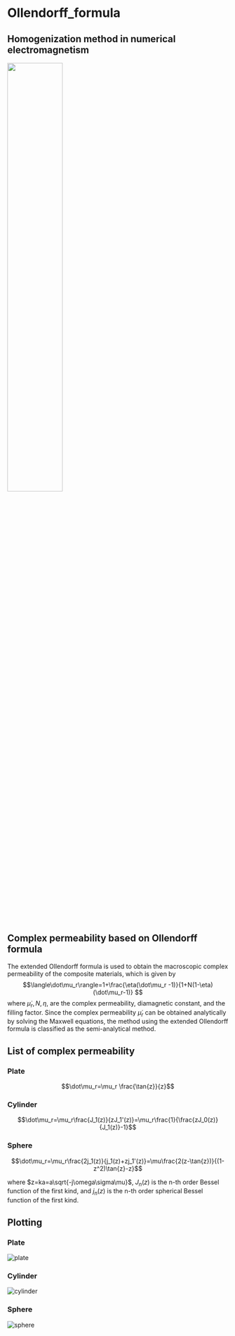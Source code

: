 # Ollendorff_formula
## Homogenization method in numerical electromagnetism
<img src="https://github.com/ShingoHiruma/Ollendorff_formula/assets/49121385/1049528b-7416-4a09-9798-0391a8d95220" width="50%">

## Complex permeability based on Ollendorff formula
The extended Ollendorff formula is used to obtain the macroscopic complex permeability of the composite materials, which is given by
$$\langle\dot\mu_r\rangle=1+\frac{\eta(\dot\mu_r -1)}{1+N(1-\eta)(\dot\mu_r-1)} $$
where $\dot\mu_r, N, \eta,$ are the complex permeability, diamagnetic constant, and the filling factor. 
Since the complex permeability $\dot\mu_r$ can be obtained analytically by solving the Maxwell equations, the method using the extended Ollendorff formula is classified as the semi-analytical method.

## List of complex permeability
### Plate
$$\dot\mu_r=\mu_r \frac{\tan{z}}{z}$$
### Cylinder
$$\dot\mu_r=\mu_r\frac{J_1(z)}{zJ_1'(z)}=\mu_r\frac{1}{\frac{zJ_0(z)}{J_1(z)}-1}$$
### Sphere
$$\dot\mu_r=\mu_r\frac{2j_1(z)}{j_1(z)+zj_1'(z)}=\mu\frac{2(z-\tan{z})}{(1-z^2)\tan{z}-z}$$

where $z=ka=a\sqrt{-j\omega\sigma\mu}$, $J_n(z)$ is the n-th order Bessel function of the first kind, and $j_n(z)$ is the n-th order spherical Bessel function of the first kind.

## Plotting
### Plate
![plate](https://github.com/ShingoHiruma/Ollendorff_formula/assets/49121385/33b47732-858f-4be1-8892-27ee018c038c)
### Cylinder
![cylinder](https://github.com/ShingoHiruma/Ollendorff_formula/assets/49121385/76e22762-c58a-42f8-abfe-7a812de179a5)
### Sphere
![sphere](https://github.com/ShingoHiruma/Ollendorff_formula/assets/49121385/c6950dff-e67d-4c3e-b103-459abcf6434c)
